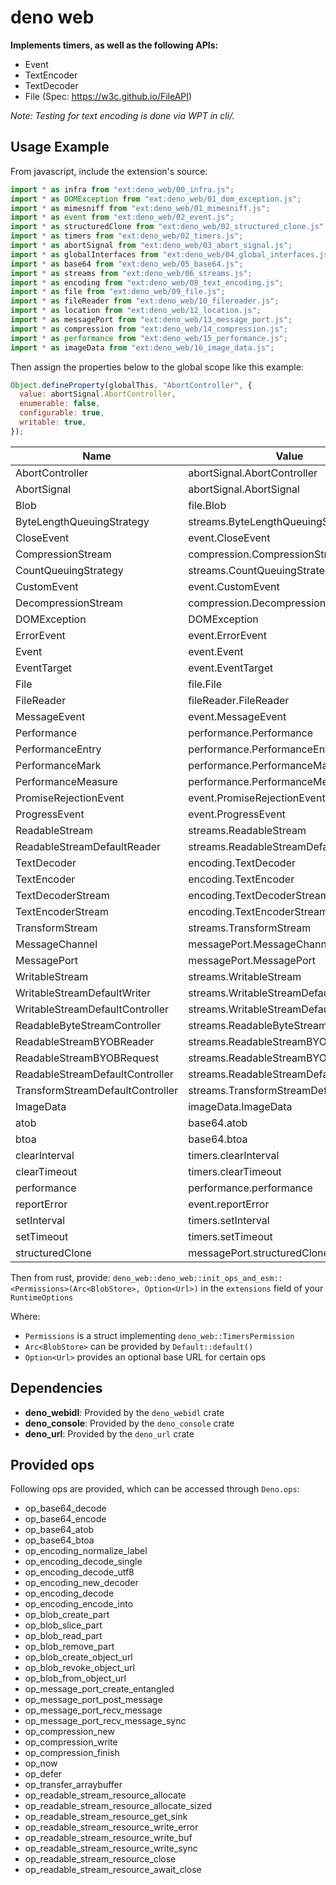 # deno web

**Implements timers, as well as the following APIs:**

- Event
- TextEncoder
- TextDecoder
- File (Spec: https://w3c.github.io/FileAPI)

_Note: Testing for text encoding is done via WPT in cli/._

## Usage Example

From javascript, include the extension's source:

```javascript
import * as infra from "ext:deno_web/00_infra.js";
import * as DOMException from "ext:deno_web/01_dom_exception.js";
import * as mimesniff from "ext:deno_web/01_mimesniff.js";
import * as event from "ext:deno_web/02_event.js";
import * as structuredClone from "ext:deno_web/02_structured_clone.js";
import * as timers from "ext:deno_web/02_timers.js";
import * as abortSignal from "ext:deno_web/03_abort_signal.js";
import * as globalInterfaces from "ext:deno_web/04_global_interfaces.js";
import * as base64 from "ext:deno_web/05_base64.js";
import * as streams from "ext:deno_web/06_streams.js";
import * as encoding from "ext:deno_web/08_text_encoding.js";
import * as file from "ext:deno_web/09_file.js";
import * as fileReader from "ext:deno_web/10_filereader.js";
import * as location from "ext:deno_web/12_location.js";
import * as messagePort from "ext:deno_web/13_message_port.js";
import * as compression from "ext:deno_web/14_compression.js";
import * as performance from "ext:deno_web/15_performance.js";
import * as imageData from "ext:deno_web/16_image_data.js";
```

Then assign the properties below to the global scope like this example:

```javascript
Object.defineProperty(globalThis, "AbortController", {
  value: abortSignal.AbortController,
  enumerable: false,
  configurable: true,
  writable: true,
});
```

| Name                             | Value                                    | enumerable | configurable | writeable |
| -------------------------------- | ---------------------------------------- | ---------- | ------------ | --------- |
| AbortController                  | abortSignal.AbortController              | false      | true         | true      |
| AbortSignal                      | abortSignal.AbortSignal                  | false      | true         | true      |
| Blob                             | file.Blob                                | false      | true         | true      |
| ByteLengthQueuingStrategy        | streams.ByteLengthQueuingStrategy        |            |              |           |
| CloseEvent                       | event.CloseEvent                         | false      | true         | true      |
| CompressionStream                | compression.CompressionStream            | false      | true         | true      |
| CountQueuingStrategy             | streams.CountQueuingStrategy             |            |              |           |
| CustomEvent                      | event.CustomEvent                        | false      | true         | true      |
| DecompressionStream              | compression.DecompressionStream          | false      | true         | true      |
| DOMException                     | DOMException                             | false      | true         | true      |
| ErrorEvent                       | event.ErrorEvent                         | false      | true         | true      |
| Event                            | event.Event                              | false      | true         | true      |
| EventTarget                      | event.EventTarget                        | false      | true         | true      |
| File                             | file.File                                | false      | true         | true      |
| FileReader                       | fileReader.FileReader                    | false      | true         | true      |
| MessageEvent                     | event.MessageEvent                       | false      | true         | true      |
| Performance                      | performance.Performance                  | false      | true         | true      |
| PerformanceEntry                 | performance.PerformanceEntry             | false      | true         | true      |
| PerformanceMark                  | performance.PerformanceMark              | false      | true         | true      |
| PerformanceMeasure               | performance.PerformanceMeasure           | false      | true         | true      |
| PromiseRejectionEvent            | event.PromiseRejectionEvent              | false      | true         | true      |
| ProgressEvent                    | event.ProgressEvent                      | false      | true         | true      |
| ReadableStream                   | streams.ReadableStream                   | false      | true         | true      |
| ReadableStreamDefaultReader      | streams.ReadableStreamDefaultReader      |            |              |           |
| TextDecoder                      | encoding.TextDecoder                     | false      | true         | true      |
| TextEncoder                      | encoding.TextEncoder                     | false      | true         | true      |
| TextDecoderStream                | encoding.TextDecoderStream               | false      | true         | true      |
| TextEncoderStream                | encoding.TextEncoderStream               | false      | true         | true      |
| TransformStream                  | streams.TransformStream                  | false      | true         | true      |
| MessageChannel                   | messagePort.MessageChannel               | false      | true         | true      |
| MessagePort                      | messagePort.MessagePort                  | false      | true         | true      |
| WritableStream                   | streams.WritableStream                   | false      | true         | true      |
| WritableStreamDefaultWriter      | streams.WritableStreamDefaultWriter      |            |              |           |
| WritableStreamDefaultController  | streams.WritableStreamDefaultController  |            |              |           |
| ReadableByteStreamController     | streams.ReadableByteStreamController     |            |              |           |
| ReadableStreamBYOBReader         | streams.ReadableStreamBYOBReader         |            |              |           |
| ReadableStreamBYOBRequest        | streams.ReadableStreamBYOBRequest        |            |              |           |
| ReadableStreamDefaultController  | streams.ReadableStreamDefaultController  |            |              |           |
| TransformStreamDefaultController | streams.TransformStreamDefaultController |            |              |           |
| ImageData                        | imageData.ImageData                      | false      | true         | true      |
| atob                             | base64.atob                              | true       | true         | true      |
| btoa                             | base64.btoa                              | true       | true         | true      |
| clearInterval                    | timers.clearInterval                     | true       | true         | true      |
| clearTimeout                     | timers.clearTimeout                      | true       | true         | true      |
| performance                      | performance.performance                  | true       | true         | true      |
| reportError                      | event.reportError                        | true       | true         | true      |
| setInterval                      | timers.setInterval                       | true       | true         | true      |
| setTimeout                       | timers.setTimeout                        | true       | true         | true      |
| structuredClone                  | messagePort.structuredClone              | true       | true         | true      |

Then from rust, provide:
`deno_web::deno_web::init_ops_and_esm::<Permissions>(Arc<BlobStore>, Option<Url>)`
in the `extensions` field of your `RuntimeOptions`

Where:

- `Permissions` is a struct implementing `deno_web::TimersPermission`
- `Arc<BlobStore>` can be provided by `Default::default()`
- `Option<Url>` provides an optional base URL for certain ops

## Dependencies

- **deno_webidl**: Provided by the `deno_webidl` crate
- **deno_console**: Provided by the `deno_console` crate
- **deno_url**: Provided by the `deno_url` crate

## Provided ops

Following ops are provided, which can be accessed through `Deno.ops`:

- op_base64_decode
- op_base64_encode
- op_base64_atob
- op_base64_btoa
- op_encoding_normalize_label
- op_encoding_decode_single
- op_encoding_decode_utf8
- op_encoding_new_decoder
- op_encoding_decode
- op_encoding_encode_into
- op_blob_create_part
- op_blob_slice_part
- op_blob_read_part
- op_blob_remove_part
- op_blob_create_object_url
- op_blob_revoke_object_url
- op_blob_from_object_url
- op_message_port_create_entangled
- op_message_port_post_message
- op_message_port_recv_message
- op_message_port_recv_message_sync
- op_compression_new
- op_compression_write
- op_compression_finish
- op_now
- op_defer
- op_transfer_arraybuffer
- op_readable_stream_resource_allocate
- op_readable_stream_resource_allocate_sized
- op_readable_stream_resource_get_sink
- op_readable_stream_resource_write_error
- op_readable_stream_resource_write_buf
- op_readable_stream_resource_write_sync
- op_readable_stream_resource_close
- op_readable_stream_resource_await_close
